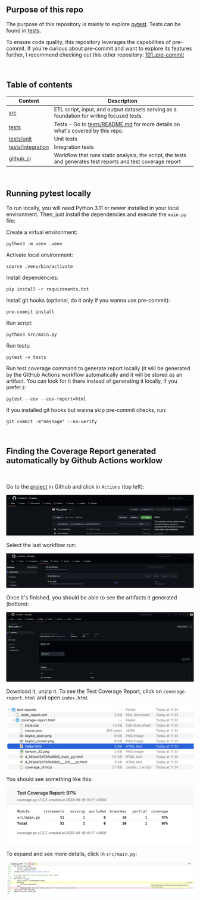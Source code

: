 ## Purpose of this repo
The purpose of this repository is mainly to explore [pytest](https://docs.pytest.org/en/7.3.x/). Tests can be found in [tests](tests). 

To ensure code quality, this repository leverages the capabilities of pre-commit. If you're curious about pre-commit and want to explore its features further, I recommend checking out this other repository: [101_pre-commit](https://github.com/anneglienke/101_pre-commit)

<br />

## Table of contents 

| Content                  | Description |
| ------                   | ------ |
| [src](src)               | ETL script, input, and output datasets serving as a foundation for writing focused tests. |
| [tests](tests)             | Tests - Go to [tests/README.md](tests/README.md) for more details on what's covered by this repo. |
| [tests/unit](tests/unit)        | Unit tests|
| [tests/integration](tests/integration) | Integration tests|
| [github_ci](.github/workflows/github_ci.yml)     | Workflow that runs static analysis, the script, the tests and generates test reports and test coverage report|

<br />

## Running pytest locally
To run locally, you will need Python 3.11 or newer installed in your local environment. Then, just install the dependencies and execute the `main.py` file:

Create a virtual environment:
```
python3 -m venv .venv
```

Activate local environment:
```
source .venv/bin/activate
```

Install dependencies:
```
pip install -r requirements.txt
```

Install git hooks (optional, do it only if you wanna use pre-commit):
```
pre-commit install
```

Run script:
```
python3 src/main.py
```

Run tests:
```
pytest -v tests
```
Run test coverage command to generate report locally (it will be generated by the GitHub Actions workflow automatically and it will be stored as an artifact. You can look for it there instead of generating it locally, if you prefer.):
```
pytest --cov --cov-report=html
```

If you installed git hooks but wanna skip pre-commit checks, run:
```
git commit -m"message" --no-verify
```

<br />

## Finding the Coverage Report generated automatically by Github Actions worklow

<br />

Go to the [project](https://github.com/anneglienke/101_pytest) in Github and click in `Actions` (top left):
<br />

![Actions](images_readme/github_actions.png)
<br />

Select the last workflow run:
<br />

![Running workflow](images_readme/running_workflow.png)
<br />

Once it's finished, you should be able to see the artifacts it generated (bottom):
<br />

![Artifacts Storage](images_readme/artifact_storage.png)
<br />

Download it, unzip it. To see the Test Coverage Report, click on `coverage-report.html` and open `index.html`
<br />

![Artifact Files](images_readme/artifact_files.png)
<br />

You should see something like this:
<br />

![Coverage report](images_readme/coverage_report.png)
<br />

To expand and see more details, click in `src/main.py`:
<br />

![Coverage report detail](images_readme/coverage_report_detail.png)
